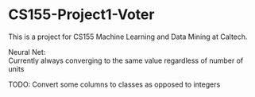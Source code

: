 # CS155-Project1-Voter

This is a project for CS155 Machine Learning and Data Mining at Caltech.

Neural Net:  
    Currently always converging to the same value regardless of number of units

TODO:
    Convert some columns to classes as opposed to integers